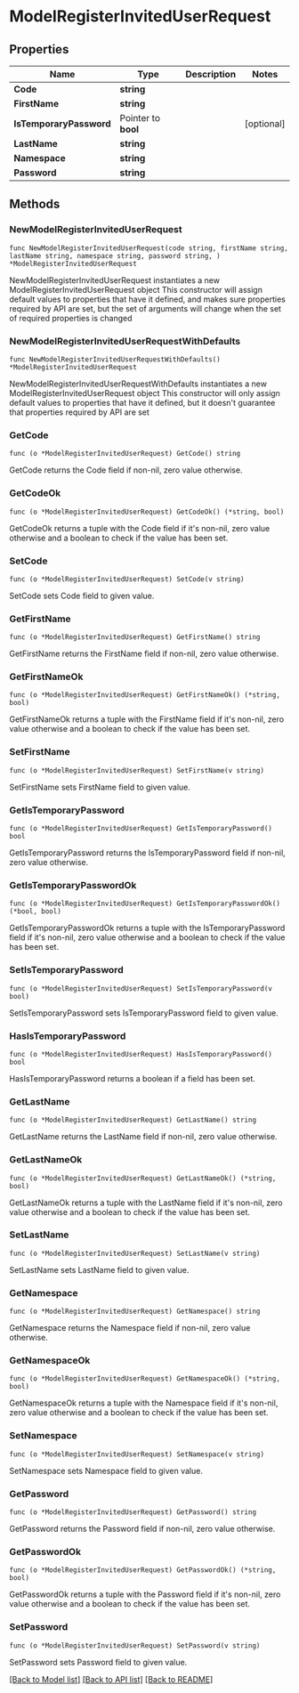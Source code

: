 # ModelRegisterInvitedUserRequest

## Properties

Name | Type | Description | Notes
------------ | ------------- | ------------- | -------------
**Code** | **string** |  | 
**FirstName** | **string** |  | 
**IsTemporaryPassword** | Pointer to **bool** |  | [optional] 
**LastName** | **string** |  | 
**Namespace** | **string** |  | 
**Password** | **string** |  | 

## Methods

### NewModelRegisterInvitedUserRequest

`func NewModelRegisterInvitedUserRequest(code string, firstName string, lastName string, namespace string, password string, ) *ModelRegisterInvitedUserRequest`

NewModelRegisterInvitedUserRequest instantiates a new ModelRegisterInvitedUserRequest object
This constructor will assign default values to properties that have it defined,
and makes sure properties required by API are set, but the set of arguments
will change when the set of required properties is changed

### NewModelRegisterInvitedUserRequestWithDefaults

`func NewModelRegisterInvitedUserRequestWithDefaults() *ModelRegisterInvitedUserRequest`

NewModelRegisterInvitedUserRequestWithDefaults instantiates a new ModelRegisterInvitedUserRequest object
This constructor will only assign default values to properties that have it defined,
but it doesn't guarantee that properties required by API are set

### GetCode

`func (o *ModelRegisterInvitedUserRequest) GetCode() string`

GetCode returns the Code field if non-nil, zero value otherwise.

### GetCodeOk

`func (o *ModelRegisterInvitedUserRequest) GetCodeOk() (*string, bool)`

GetCodeOk returns a tuple with the Code field if it's non-nil, zero value otherwise
and a boolean to check if the value has been set.

### SetCode

`func (o *ModelRegisterInvitedUserRequest) SetCode(v string)`

SetCode sets Code field to given value.


### GetFirstName

`func (o *ModelRegisterInvitedUserRequest) GetFirstName() string`

GetFirstName returns the FirstName field if non-nil, zero value otherwise.

### GetFirstNameOk

`func (o *ModelRegisterInvitedUserRequest) GetFirstNameOk() (*string, bool)`

GetFirstNameOk returns a tuple with the FirstName field if it's non-nil, zero value otherwise
and a boolean to check if the value has been set.

### SetFirstName

`func (o *ModelRegisterInvitedUserRequest) SetFirstName(v string)`

SetFirstName sets FirstName field to given value.


### GetIsTemporaryPassword

`func (o *ModelRegisterInvitedUserRequest) GetIsTemporaryPassword() bool`

GetIsTemporaryPassword returns the IsTemporaryPassword field if non-nil, zero value otherwise.

### GetIsTemporaryPasswordOk

`func (o *ModelRegisterInvitedUserRequest) GetIsTemporaryPasswordOk() (*bool, bool)`

GetIsTemporaryPasswordOk returns a tuple with the IsTemporaryPassword field if it's non-nil, zero value otherwise
and a boolean to check if the value has been set.

### SetIsTemporaryPassword

`func (o *ModelRegisterInvitedUserRequest) SetIsTemporaryPassword(v bool)`

SetIsTemporaryPassword sets IsTemporaryPassword field to given value.

### HasIsTemporaryPassword

`func (o *ModelRegisterInvitedUserRequest) HasIsTemporaryPassword() bool`

HasIsTemporaryPassword returns a boolean if a field has been set.

### GetLastName

`func (o *ModelRegisterInvitedUserRequest) GetLastName() string`

GetLastName returns the LastName field if non-nil, zero value otherwise.

### GetLastNameOk

`func (o *ModelRegisterInvitedUserRequest) GetLastNameOk() (*string, bool)`

GetLastNameOk returns a tuple with the LastName field if it's non-nil, zero value otherwise
and a boolean to check if the value has been set.

### SetLastName

`func (o *ModelRegisterInvitedUserRequest) SetLastName(v string)`

SetLastName sets LastName field to given value.


### GetNamespace

`func (o *ModelRegisterInvitedUserRequest) GetNamespace() string`

GetNamespace returns the Namespace field if non-nil, zero value otherwise.

### GetNamespaceOk

`func (o *ModelRegisterInvitedUserRequest) GetNamespaceOk() (*string, bool)`

GetNamespaceOk returns a tuple with the Namespace field if it's non-nil, zero value otherwise
and a boolean to check if the value has been set.

### SetNamespace

`func (o *ModelRegisterInvitedUserRequest) SetNamespace(v string)`

SetNamespace sets Namespace field to given value.


### GetPassword

`func (o *ModelRegisterInvitedUserRequest) GetPassword() string`

GetPassword returns the Password field if non-nil, zero value otherwise.

### GetPasswordOk

`func (o *ModelRegisterInvitedUserRequest) GetPasswordOk() (*string, bool)`

GetPasswordOk returns a tuple with the Password field if it's non-nil, zero value otherwise
and a boolean to check if the value has been set.

### SetPassword

`func (o *ModelRegisterInvitedUserRequest) SetPassword(v string)`

SetPassword sets Password field to given value.



[[Back to Model list]](../README.md#documentation-for-models) [[Back to API list]](../README.md#documentation-for-api-endpoints) [[Back to README]](../README.md)


